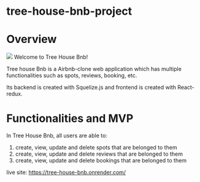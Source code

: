 # tree-house-bnb-project
# Overview
<img src="https://github.com/daniellelei/tree-house-bnb-project/blob/main/assets/May-30-2023%2012-32-52.gif?raw=true" />
Welcome to Tree House Bnb!

Tree house Bnb is a Airbnb-clone web application which has multiple functionalities such as spots, reviews, booking, etc.

Its backend is created with Squelize.js and frontend is created with React-redux.

# Functionalities and MVP
In Tree House Bnb, all users are able to:
1. create, view, update and delete spots that are belonged to them
2. create, view, update and delete reviews that are belonged to them
3. create, view, update and delete bookings that are belonged to them

live site: https://tree-house-bnb.onrender.com/
